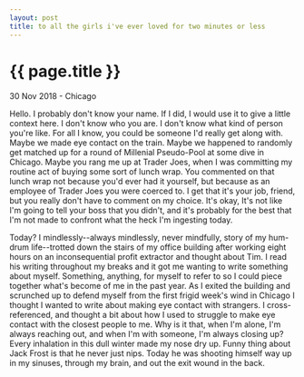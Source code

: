 ```yaml
---
layout: post
title: to all the girls i've ever loved for two minutes or less
---
```


{{ page.title }}
================

<p class="meta">30 Nov 2018 - Chicago</p>

Hello. I probably don't know your name. If I did, I would use it to give a little context here. I don't know who you are. I don't know what kind of person you're like. For all I know, you could be someone I'd really get along with. Maybe we made eye contact on the train. Maybe we happened to randomly get matched up for a round of Millenial Pseudo-Pool at some dive in Chicago. Maybe you rang me up at Trader Joes, when I was committing my routine act of buying some sort of lunch wrap. You commented on that lunch wrap not because you'd ever had it yourself, but because as an employee of Trader Joes you were coerced to. I get that it's your job, friend, but you really don't have to comment on my choice. It's okay, It's not like I'm going to tell your boss that you didn't, and it's probably for the best that I'm not made to confront what the heck I'm ingesting today.

Today? I mindlessly--always mindlessly, never mindfully, story of my hum-drum life--trotted down the stairs of my office building after working eight hours on an inconsequential profit extractor and thought about Tim. I read his writing throughout my breaks and it got me wanting to write something about myself. Something, anything, for myself to refer to so I could piece together what's become of me in the past year. As I exited the building and scrunched up to defend myself from the first frigid week's wind in Chicago I thought I wanted to write about making eye contact with strangers. I cross-referenced, and thought a bit about how I used to struggle to make eye contact with the closest people to me. Why is it that, when I'm alone, I'm always reaching out, and when I'm with someone, I'm always closing up? Every inhalation in this dull winter made my nose dry up. Funny thing about Jack Frost is that he never just nips. Today he was shooting himself way up in my sinuses, through my brain, and out the exit wound in the back.

